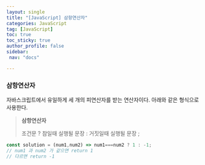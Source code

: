 ```yaml
---
layout: single
title: "[JavaScript] 삼항연산자"
categories: JavaScript
tag: [JavaScript]
toc: true
toc_sticky: true
author_profile: false
sidebar:
 nav: "docs"

---
```


### 삼항연산자

자바스크립트에서 유일하게 세 개의 피연산자를 받는 연산자이다. 아래와 같은 형식으로 사용한다.

> **삼항연산자**
> 
> 조건문 ? 참일때 실행될 문장 : 거짓일때 실행될 문장 ; 

```javascript
const solution = (num1,num2) => num1===num2 ? 1 : -1;
// num1 과 num2 가 같으면 return 1
// 다르면 return -1
```
